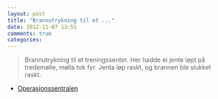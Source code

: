 ```yaml
---
layout: post
title: "Brannutrykning til et ..."
date: 2012-11-07 13:51
comments: true
categories: 
---
```

> Brannutrykning til et treningssenter. Her hadde ei jente løpt på tredemølle, mølla tok fyr. Jenta løp raskt, og brannen ble slukket raskt. 
- [Operasjonssentralen](http://twitter.com/oslopolitiops/statuses/266296817170386944)
